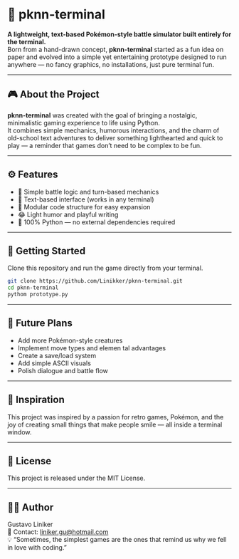 # 🐍 pknn-terminal

**A lightweight, text-based Pokémon-style battle simulator built entirely for the terminal.**  
Born from a hand-drawn concept, **pknn-terminal** started as a fun idea on paper and evolved into a simple yet entertaining prototype designed to run anywhere — no fancy graphics, no installations, just pure terminal fun.

---

## 🎮 About the Project

**pknn-terminal** was created with the goal of bringing a nostalgic, minimalistic gaming experience to life using Python.  
It combines simple mechanics, humorous interactions, and the charm of old-school text adventures to deliver something lighthearted and quick to play — a reminder that games don’t need to be complex to be fun.

---

## ⚙️ Features

- 🧠 Simple battle logic and turn-based mechanics  
- 💬 Text-based interface (works in any terminal)  
- 🧩 Modular code structure for easy expansion  
- 😂 Light humor and playful writing  
- 🐍 100% Python — no external dependencies required  

---

## 🚀 Getting Started

Clone this repository and run the game directly from your terminal.

```bash
git clone https://github.com/Linikker/pknn-terminal.git
cd pknn-terminal
pythom prototype.py
```

---

## 🧩 Future Plans

- Add more Pokémon-style creatures
- Implement move types and elemen tal advantages
- Create a save/load system
- Add simple ASCII visuals
- Polish dialogue and battle flow

---

## 🧠 Inspiration

This project was inspired by a passion for retro games, Pokémon, and the joy of creating small things that make people smile — all inside a terminal window.

---

## 📜 License

This project is released under the MIT License.

---
## 👨‍💻 Author
Gustavo Liniker  
📧 Contact:  liniker.gu@hotmail.com  
💡 “Sometimes, the simplest games are the ones that remind us why we fell in love with coding.”
